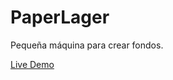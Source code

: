 # PaperLager

Pequeña máquina para crear fondos.

[Live Demo](http://hspencer.github.io/PaperLager)
